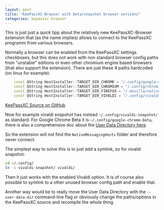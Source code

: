 ```yaml
---
layout: post
title: "KeePassXC-Browser with beta/snapshot browser versions"
categories: kepassxc browser
---
```

This is just just a quick tipp about the relatively new KeePassXC-Browser extension that (as the name implies) allows to connect to the KeePassXC programm from various browsers.

Normally a browser can be enabled from the KeePassXC settings checkboxes, but this does not work with non standard browser config paths from "unstable" editions or even other chromium engine based browsers (that also support the extension). There are just these 4 paths hardcoded (on linux for example):
```c++
    const QString HostInstaller::TARGET_DIR_CHROME = "/.config/google-chrome/NativeMessagingHosts";
    const QString HostInstaller::TARGET_DIR_CHROMIUM = "/.config/chromium/NativeMessagingHosts";
    const QString HostInstaller::TARGET_DIR_FIREFOX = "/.mozilla/native-messaging-hosts";
    const QString HostInstaller::TARGET_DIR_VIVALDI = "/.config/vivaldi/NativeMessagingHosts";
```
[KeePassXC Source on GitHub](https://github.com/keepassxreboot/keepassxc/blob/2.3.2/src/browser/HostInstaller.cpp#L38)

Now for example vivaldi snapshot has instead `~/.config/vivaldi-snapshot/` as standard. For Google Chrome Beta it is `~/.config/google-chrome-beta`, there is also a comprehensive doc about the [User Data Directory here](https://chromium.googlesource.com/chromium/src/+/master/docs/user_data_dir.md). 

So the extension will not find the `NativeMessagingHosts` folder and therefore never connect.

The simplest way to solve this is to just add a symlink, so for vivaldi snapshot:
```bash
cd ~/.config/
ln -s vivaldi-snapshot/ vivaldi/
```
Then it just works with the enabled Vivaldi option. It is of course also possible to symlink to a other unused browser config path and enable that.

Another way would be to really move the User Data Directory with the `--user-data-dir` command-line flag or obviously change the paths/options in the KeePassXC source and recompile the whole thing.
